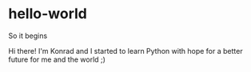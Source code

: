 # hello-world
So it begins

Hi there!
I'm Konrad and I started to learn Python with hope for a better future for me and the world ;)

